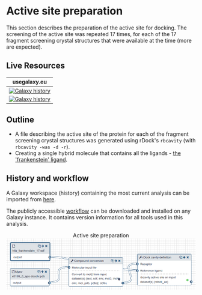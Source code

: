 # Active site preparation

This section describes the preparation of the active site for docking. The screening of the active site was repeated 17 times, for each of the 17 fragment screening crystal structures that were available at the time (more are expected).


## Live Resources

| usegalaxy.eu | 
|:--------:|
| [![Galaxy history](https://img.shields.io/static/v1?label=history&message=view&color=blue)](https://usegalaxy.eu/u/sbray/h/mpro-active-site-generation) | 
| [![Galaxy history](https://img.shields.io/static/v1?label=workflow&message=view&color=blue)](https://usegalaxy.eu/u/sbray/w/mpro-active-site-generation) | 

## Outline

- A file describing the active site of the protein for each of the fragment screening crystal structures was generated using rDock's `rbcavity` (with `rbcavity -was -d -r`).
- Creating a single hybrid molecule that contains all the ligands - [the 'frankenstein' ligand](https://www.informaticsmatters.com/blog/2018/11/23/cavities-and-frankenstein-molecules.html).

## History and workflow

A Galaxy workspace (history) containing the most current analysis can be imported from [here](https://usegalaxy.eu/u/sbray/h/mpro-active-site-generation).

The publicly accessible [workflow](https://usegalaxy.eu/u/sbray/w/mpro-active-site-generation) can be downloaded and installed on any Galaxy instance. It contains version information for all tools used in this analysis.

 <p align="center">
  Active site preparation
  <a href="https://usegalaxy.eu/u/sbray/w/mpro-docking-only">   <img src="./w-active-site-generation.png" alt="Workflow active site preparation" /></a> &nbsp;  
 </p>

